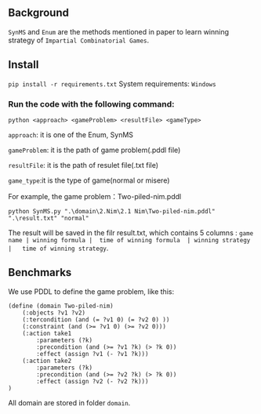 ## Background
`SynMS` and `Enum` are the methods mentioned in paper to learn winning strategy of `Impartial Combinatorial Games`. 


## Install
```pip install -r requirements.txt```
System requirements: `Windows`


### Run the code with the following command:

`python <approach> <gameProblem> <resultFile> <gameType>`


```approach```: it is one of the Enum, SynMS

```gameProblem```: it is the path of game problem(.pddl file) 

```resultFile```: it is the path of resulet file(.txt file) 

```game_type```:it is the type of game(normal or misere)  

For example,  the game problem：Two-piled-nim.pddl
```
python SynMS.py ".\domain\2.Nim\2.1 Nim\Two-piled-nim.pddl" ".\result.txt" "normal"  
 ```


The result will be saved in the filr result.txt, which contains 5 columns : `game name | winning formula |	time of winning formula  | winning strategy |	time of winning strategy`.

## Benchmarks
We use PDDL to define the game problem, like this:
```
(define (domain Two-piled-nim)
	(:objects ?v1 ?v2)
	(:tercondition (and (= ?v1 0) (= ?v2 0) ))
    (:constraint (and (>= ?v1 0) (>= ?v2 0)))
    (:action take1
        :parameters (?k)
        :precondition (and (>= ?v1 ?k) (> ?k 0))
        :effect (assign ?v1 (- ?v1 ?k)))
    (:action take2
        :parameters (?k)
        :precondition (and (>= ?v2 ?k) (> ?k 0)) 
        :effect (assign ?v2 (- ?v2 ?k)))
)
```
All domain are stored in folder `domain`.

